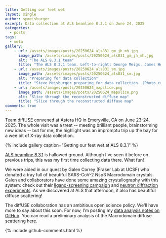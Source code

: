 ```yaml
---
title: Getting our feet wet
layout: single
author: spmeisburger
excerpt: Data collection at ALS beamline 8.3.1 on June 24, 2025
categories:
  - posts
tags:
  - meta
gallery:
    - url: /assets/images/posts/20250624_als831_gm_jh_mh.jpg
      image_path: /assets/images/posts/20250624_als831_gm_jh_mh.jpg
      alt: "The ALS 8.3.1 team"
      title: "The ALS 8.3.1 team. Left-to-right: George Meigs, James Holton, Megahan Hopkins"
    - url: /assets/images/posts/20250624_als831_sm.jpg
      image_path: /assets/images/posts/20250624_als831_sm.jpg
      alt: "Preparing for data collection"
      title: "Steve Meisburger preparing for data collection. (Photo credit: James Holton)"
    - url: /assets/images/posts/20250624_mapslice.png
      image_path: /assets/images/posts/20250624_mapslice.png
      alt: "Slice through the reconstructed diffuse map"
      title: "Slice through the reconstructed diffuse map"
comments: true
---
```


Team diffUSE convened at Astera HQ in Emeryville, CA on June 23-24, 2025. The whole visit was a treat -- meeting brilliant people, brainstorming new ideas -- but for me, the highlight was an impromptu trip up the bay for a wee bit of X-ray data collection.

{% include gallery caption="Getting our feet wet at ALS 8.3.1" %}

[ALS beamline 8.3.1](https://als.lbl.gov/beamlines/8-3-1/) is hallowed ground. Although I've seen it before on previous trips, this was my first time collecting data there. What fun!

We were aided in our quest by Galen Correy (Fraser Lab at UCSF) who donated a tray full of beautiful SARS-CoV-2 Nsp3 Macrodomain crystals. Galen and collaborators have done some amazing crystallography with this system: check out their [ligand-screening campaign](https://fraserlab.com/macrodomain/) and [neutron diffraction experiments](https://pmc.ncbi.nlm.nih.gov/articles/PMC9140965/). As we discovered at ALS that afternoon, it also has beautiful diffuse scattering!

The diffUSE collaboration has an ambitious open science policy. We'll have more to say about this soon. For now, I'm posting my [data analysis notes on GitHub](https://github.com/diff-use/logbook). You can read a preliminary analysis of the Macrodomain diffuse scattering [here](https://diff-use.github.io/logbook/20250629_notes/20250629_notes/).

{% include github-comments.html %}
